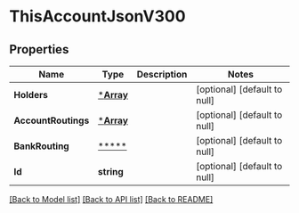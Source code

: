 # ThisAccountJsonV300

## Properties
Name | Type | Description | Notes
------------ | ------------- | ------------- | -------------
**Holders** | [***Array**](array.md) |  | [optional] [default to null]
**AccountRoutings** | [***Array**](array.md) |  | [optional] [default to null]
**BankRouting** | [*****](.md) |  | [optional] [default to null]
**Id** | **string** |  | [optional] [default to null]

[[Back to Model list]](../README.md#documentation-for-models) [[Back to API list]](../README.md#documentation-for-api-endpoints) [[Back to README]](../README.md)


